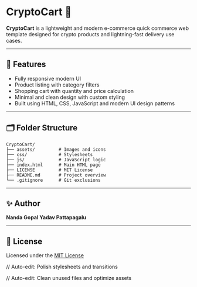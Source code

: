 # CryptoCart 🛒

**CryptoCart** is a lightweight and modern e-commerce quick commerce web template designed for crypto products and lightning-fast delivery use cases.

---

## 🚀 Features

- Fully responsive modern UI
- Product listing with category filters
- Shopping cart with quantity and price calculation
- Minimal and clean design with custom styling
- Built using HTML, CSS, JavaScript and modern UI design patterns

---

## 🗂️ Folder Structure

```
CryptoCart/
├── assets/         # Images and icons
├── css/            # Stylesheets
├── js/             # JavaScript logic
├── index.html      # Main HTML page
├── LICENSE         # MIT License
├── README.md       # Project overview
└── .gitignore      # Git exclusions
```

---

## ✨ Author

**Nanda Gopal Yadav Pattapagalu**

---

## 🪪 License

Licensed under the [MIT License](LICENSE)


// Auto-edit: Polish stylesheets and transitions

// Auto-edit: Clean unused files and optimize assets
